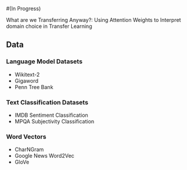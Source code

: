 
#(In Progress) 

What are we Transferring Anyway?: Using Attention Weights to Interpret domain choice in Transfer Learning

## Data

### Language Model Datasets
* Wikitext-2
* Gigaword
* Penn Tree Bank

### Text Classification Datasets
* IMDB Sentiment Classification
* MPQA Subjectivity Classification

### Word Vectors
* CharNGram
* Google News Word2Vec
* GloVe


